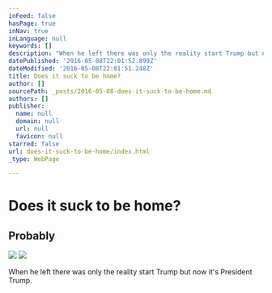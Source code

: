 ```yaml
---
inFeed: false
hasPage: true
inNav: true
inLanguage: null
keywords: []
description: "When he left there was only the reality start Trump but now it's President Trump."
datePublished: '2016-05-08T22:01:52.899Z'
dateModified: '2016-05-08T22:01:51.248Z'
title: Does it suck to be home?
author: []
sourcePath: _posts/2016-05-08-does-it-suck-to-be-home.md
authors: []
publisher:
  name: null
  domain: null
  url: null
  favicon: null
starred: false
url: does-it-suck-to-be-home/index.html
_type: WebPage

---
```

# Does it suck to be home?

## Probably
![](https://the-grid-user-content.s3-us-west-2.amazonaws.com/56e52975-86c2-4ee0-84ed-b21bbfdbec97.png)
![](https://the-grid-user-content.s3-us-west-2.amazonaws.com/f3582699-de17-4e95-9971-e24ee619dfa3.png)

When he left there was only the reality start Trump but now it's President Trump.